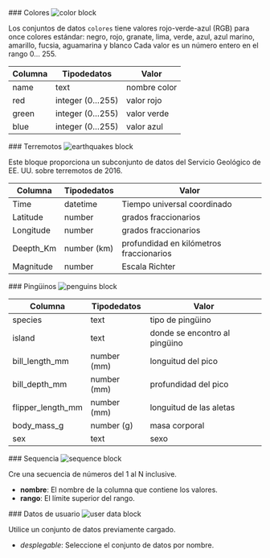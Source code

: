 <div id="colors" markdown="1">
### Colores

<img class="block" src="{{ 'es/data/colors.svg' | relative_url }}" alt="color block"/>

Los conjuntos de datos `colores` tiene valores rojo-verde-azul (RGB) para once colores estándar:
negro, rojo, granate, lima, verde, azul, azul marino, amarillo, fucsia, aguamarina y blanco
Cada valor es un número entero en el rango 0… 255.

| Columna    | Tipodedatos        | Valor       |
| ---------  | ---------------    | ----------- |
| name       | text               | nombre color|
| red        | integer (0…255)    | valor rojo  |
| green      | integer (0…255)    | valor verde |
| blue       | integer (0…255)    | valor azul  |

</div>

<div id="earthquakes" markdown="1">
### Terremotos

<img class="block" src="{{ 'es/data/earthquakes.svg' | relative_url }}" alt="earthquakes block"/>

Este bloque proporciona un subconjunto de datos del Servicio Geológico de EE. UU. sobre terremotos de 2016.

| Columna   | Tipodedatos    | Valor |
| --------- | -----------    | ----- |
| Time      | datetime       | Tiempo universal coordinado |
| Latitude  | number         | grados fraccionarios |
| Longitude | number         | grados fraccionarios |
| Deepth_Km | number (km)    | profundidad en kilómetros fraccionarios |
| Magnitude | number         | Escala Richter  |

</div>

<div id="penguins" markdown="1">
### Pingüinos

<img class="block" src="{{ 'es/data/penguins.svg' | relative_url }}" alt="penguins block"/>

| Columna            | Tipodedatos    | Valor |
| -----------------  | -----------    | ----- |
| species            | text           | tipo de pingüino |
| island             | text           | donde se encontro al pingüino |
| bill_length_mm     | number (mm)    | longuitud del pico |
| bill_depth_mm      | number (mm)    | profundidad del pico |
| flipper_length_mm  | number (mm)    | longuitud de las aletas |
| body_mass_g        | number (g)     | masa corporal |
| sex                | text           | sexo |

</div>

<div id="sequence" markdown="1">
### Sequencia

<img class="block" src="{{ 'es/data/sequence.svg' | relative_url }}" alt="sequence block"/>

Cre una secuencia de números del 1 al N inclusive.

- **nombre**: El nombre de la columna que contiene los valores.
- **rango**: El límite superior del rango.

</div>

<div id="user" markdown="1">
### Datos de usuario

<img class="block" src="{{ 'es/data/user_data.svg' | relative_url }}" alt="user data block"/>

Utilice un conjunto de datos previamente cargado.

- *desplegable*: Seleccione el conjunto de datos por nombre.
</div>
